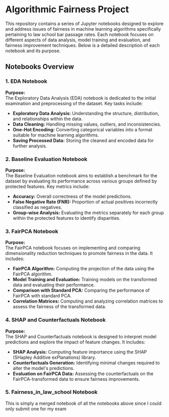 # Algorithmic Fairness Project

This repository contains a series of Jupyter notebooks designed to explore and address issues of fairness in machine learning algorithms specifically pertaining to law school bar passage rates. Each notebook focuses on different aspects of data analysis, model training and evaluation, and fairness improvement techniques. Below is a detailed description of each notebook and its purpose.

## Notebooks Overview

### 1. EDA Notebook

**Purpose:**  
The Exploratory Data Analysis (EDA) notebook is dedicated to the initial examination and preprocessing of the dataset. Key tasks include:
- **Exploratory Data Analysis:** Understanding the structure, distribution, and relationships within the data.
- **Data Cleaning:** Handling missing values, outliers, and inconsistencies.
- **One-Hot Encoding:** Converting categorical variables into a format suitable for machine learning algorithms.
- **Saving Processed Data:** Storing the cleaned and encoded data for further analysis.

### 2. Baseline Evaluation Notebook

**Purpose:**  
The Baseline Evaluation notebook aims to establish a benchmark for the dataset by evaluating its performance across various groups defined by protected features. Key metrics include:
- **Accuracy:** Overall correctness of the model predictions.
- **False Negative Rate (FNR):** Proportion of actual positives incorrectly classified as negatives.
- **Group-wise Analysis:** Evaluating the metrics separately for each group within the protected features to identify disparities.

### 3. FairPCA Notebook

**Purpose:**  
The FairPCA notebook focuses on implementing and comparing dimensionality reduction techniques to promote fairness in the data. It includes:
- **FairPCA Algorithm:** Computing the projection of the data using the FairPCA algorithm.
- **Model Training and Evaluation:** Training models on the transformed data and evaluating their performance.
- **Comparison with Standard PCA:** Comparing the performance of FairPCA with standard PCA.
- **Correlation Matrices:** Computing and analyzing correlation matrices to assess the fairness of the transformed data.

### 4. SHAP and Counterfactuals Notebook

**Purpose:**  
The SHAP and Counterfactuals notebook is designed to interpret model predictions and explore the impact of feature changes. It includes:
- **SHAP Analysis:** Computing feature importance using the SHAP (SHapley Additive exPlanations) library.
- **Counterfactuals Generation:** Identifying minimal changes required to alter the model's predictions.
- **Evaluation on FairPCA Data:** Assessing the counterfactuals on the FairPCA-transformed data to ensure fairness improvements.


### 5. Fairness_in_law_school Notebook
This is simply a merged notebook of all the notebooks above since I could only submit one for my exam
